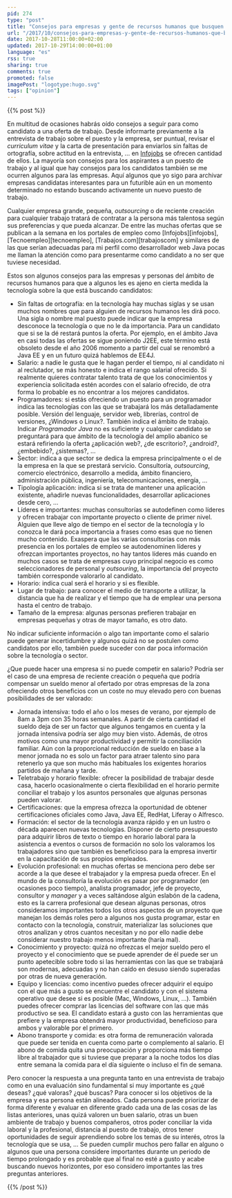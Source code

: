 ```yaml
---
pid: 274
type: "post"
title: "Consejos para empresas y gente de recursos humanos que busquen talento"
url: "/2017/10/consejos-para-empresas-y-gente-de-recursos-humanos-que-busquen-talento/"
date: 2017-10-28T11:00:00+02:00
updated: 2017-10-29T14:00:00+01:00
language: "es"
rss: true
sharing: true
comments: true
promoted: false
imagePost: "logotype:hugo.svg"
tags: ["opinion"]
---
```


{{% post %}}

En multitud de ocasiones habrás oído consejos a seguir para como candidato a una oferta de trabajo. Desde informarte previamente a la entrevista de trabajo sobre el puesto y la empresa, ser puntual, revisar el _curriculum vitae_ y la carta de presentación para enviarlos sin faltas de ortografía, sobre actitud en la entrevista, ... en [Infojobs](http://orientacion-laboral.infojobs.net/) se ofrecen cantidad de ellos. La mayoría son consejos para los aspirantes a un puesto de trabajo y al igual que hay consejos para los candidatos también se me ocurren algunos para las empresas. Aquí algunos que yo sigo para archivar empresas candidatas interesantes para un futurible aún en un momento determinado no estando buscando activamente un nuevo puesto de trabajo.

Cualquier empresa grande, pequeña, _outsourcing_ o de reciente creación para cualquier trabajo tratará de contratar a la persona más talentosa según sus preferencias y que pueda alcanzar. De entre las muchas ofertas que se publican a la semana en los portales de empleo como [Infojobs][infojobs], [Tecnoempleo][tecnoempleo], [Trabajos.com][trabajoscom] y similares de las que serían adecuadas para mi perfil como desarrollador web Java pocas me llaman la atención como para presentarme como candidato a no ser que tuviese necesidad.

Estos son algunos consejos para las empresas y personas del ámbito de recursos humanos para que a algunos les es ajeno en cierta medida la tecnología sobre la que está buscando candidatos:

* Sin faltas de ortografía: en la tecnología hay muchas siglas y se usan muchos nombres que para alguien de recursos humanos les dirá poco. Una sigla o nombre mal puesto puede indicar que la empresa desconoce la tecnología o que no le da importancia. Para un candidato que si se la dé restará puntos la oferta. Por ejemplo, en el ámbito Java en casi todas las ofertas se sigue poniendo J2EE, este término está obsoleto desde el año 2006 momento a partir del cual se renombró a Java EE y en un futuro quizá hablemos de EE4J.
* Salario: a nadie le gusta que le hagan perder el tiempo, ni al candidato ni al reclutador, se más honesto e indica el rango salarial ofrecido. Si realmente quieres contratar talento trata de que los conocimientos y experiencia solicitada estén acordes con el salario ofrecido, de otra forma lo probable es no encontrar a los mejores candidatos.
* Programadores: si estás ofreciendo un puesto para un programador indica las tecnologías con las que se trabajará los más detalladamente posible. Versión del lenguaje, servidor web, librerías, control de versiones, ¿Windows o Linux?. También indica el ámbito de trabajo. Indicar _Programador Java_ no es suficiente y cualquier candidato se preguntará para que ámbito de la tecnología del amplio abanico se estará refiriendo la oferta ¿aplicación web?, ¿de escritorio?, ¿android?, ¿embebido?, ¿sistemas?, ...
* Sector: indica a que sector se dedica la empresa principalmente o el de la empresa en la que se prestará servicio. Consultoría, _outsourcing_, comercio electrónico, desarrollo a medida, ámbito financiero, administración pública, ingeniería, telecomunicaciones, energía, ...
* Tipología aplicación: indica si se trata de mantener una aplicación existente, añadirle nuevas funcionalidades, desarrollar aplicaciones desde cero, ...
* Líderes e importantes: muchas consultorías se autodefinen como líderes y ofrecen trabajar con importante proyecto o cliente de primer nivel. Alguien que lleve algo de tiempo en el sector de la tecnología y lo conozca le dará poca importancia a frases como esas que no tienen mucho contenido. Exaspera que las varias consultorías con más presencia en los portales de empleo se autodenominen líderes y ofrezcan importantes proyectos, no hay tantos líderes más cuando en muchos casos se trata de empresas cuyo principal negocio es como seleccionadores de personal y _outsouring_, la importancia del proyecto también corresponde valorarlo al candidato.
* Horario: indica cual será el horario y si es flexible.
* Lugar de trabajo: para conocer el medio de transporte a utilizar, la distancia que ha de realizar y el tiempo que ha de emplear una persona hasta el centro de trabajo.
* Tamaño de la empresa: algunas personas prefieren trabajar en empresas pequeñas y otras de mayor tamaño, es otro dato.

No indicar suficiente información o algo tan importante como el salario puede generar incertidumbre y algunos quizá no se postulen como candidatos por ello, también puede suceder con dar poca información sobre la tecnología o sector.

¿Que puede hacer una empresa si no puede competir en salario? Podría ser el caso de una empresa de reciente creación o pequeña que podría compensar un sueldo menor al ofertado por otras empresas de la zona ofreciendo otros beneficios con un coste no muy elevado pero con buenas posibilidades de ser valorado:

* Jornada intensiva: todo el año o los meses de verano, por ejemplo de 8am a 3pm con 35 horas semanales. A partir de cierta cantidad el sueldo deja de ser un factor que algunos tengamos en cuenta y la jornada intensiva podría ser algo muy bien visto. Además, de otros motivos como una mayor productividad y permitir la conciliación familiar. Aún con la proporcional reducción de sueldo en base a la menor jornada no es solo un factor para atraer talento sino para retenerlo ya que son mucho más habituales los exigentes horarios partidos de mañana y tarde.
* Teletrabajo y horario flexible: ofrecer la posibilidad de trabajar desde casa, hacerlo ocasionalmente o cierta flexibilidad en el horario permite conciliar el trabajo y los asuntos personales que algunas personas pueden valorar.
* Certificaciones: que la empresa ofrezca la oportunidad de obtener certificaciones oficiales como Java, Java EE, RedHat, Liferay o Alfresco.
* Formación: el sector de la tecnología avanza rápido y en un lustro o década aparecen nuevas tecnologías. Disponer de cierto presupuesto para adquirir libros de texto o tiempo en horario laboral para la asistencia a eventos o cursos de formación no solo los valoramos los trabajadores sino que también es beneficioso para la empresa invertir en la capacitación de sus propios empleados.
* Evolución profesional: en muchas ofertas se menciona pero debe ser acorde a la que desee el trabajador y la empresa pueda ofrecer. En el mundo de la consultoría la evolución es pasar por programador (en ocasiones poco tiempo), analista programador, jefe de proyecto, consultor y _manager_ y a veces saltándose algún eslabón de la cadena, esto es la carrera profesional que desean algunas personas, otros consideramos importantes todos los otros aspectos de un proyecto que manejan los demás roles pero a algunos nos gusta programar, estar en contacto con la tecnología, construir, materializar las soluciones que otros analizan y otros cuantos necesitan y no por ello nadie debe considerar nuestro trabajo menos importante (haría mal).
* Conocimiento y proyecto: quizá no ofrezcas el mejor sueldo pero el proyecto y el conocimiento que se puede aprender de él puede ser un punto apetecible sobre todo si las herramientas con las que se trabajará son modernas, adecuadas y no han caído en desuso siendo superadas por otras de nueva generación.
* Equipo y licencias: como incentivo puedes ofrecer adquirir el equipo con el que más a gusto se encuentre el candidato y con el sistema operativo que desee si es posible (Mac, Windows, Linux, ...). También puedes ofrecer comprar las licencias del software con las que más productivo se sea. El candidato estará a gusto con las herramientas que prefiere y la empresa obtendrá mayor productividad, beneficioso para ambos y valorable por el primero.
* Abono transporte y comida: es otra forma de remuneración valorada que puede ser tenida en cuenta como parte o complemento al salario. El abono de comida quita una preocupación y proporciona más tiempo libre al trabajador que si tuviese que preparar a la noche todos los días entre semana la comida para el día siguiente o incluso el fin de semana.

Pero conocer la respuesta a una pregunta tanto en una entrevista de trabajo como en una evaluación sino fundamental si muy importante es ¿qué deseas? ¿qué valoras? ¿qué buscas? Para conocer si los objetivos de la empresa y esa persona están alineados. Cada persona puede priorizar de forma diferente y evaluar en diferente grado cada una de las cosas de las listas anteriores, unas quizá valoren un buen salario, otras un buen ambiente de trabajo y buenos compañeros, otros poder conciliar la vida laboral y la profesional, distancia al puesto de trabajo, otros tener oportunidades de seguir aprendiendo sobre los temas de su interés, otros la tecnología que se usa, ... Se pueden cumplir muchos pero fallar en alguno o algunos que una persona considere importantes durante un periodo de tiempo prolongado y es probable que al final no esté a gusto y acabe buscando nuevos horizontes, por eso considero importantes las tres preguntas anteriores. 

{{% /post %}}
